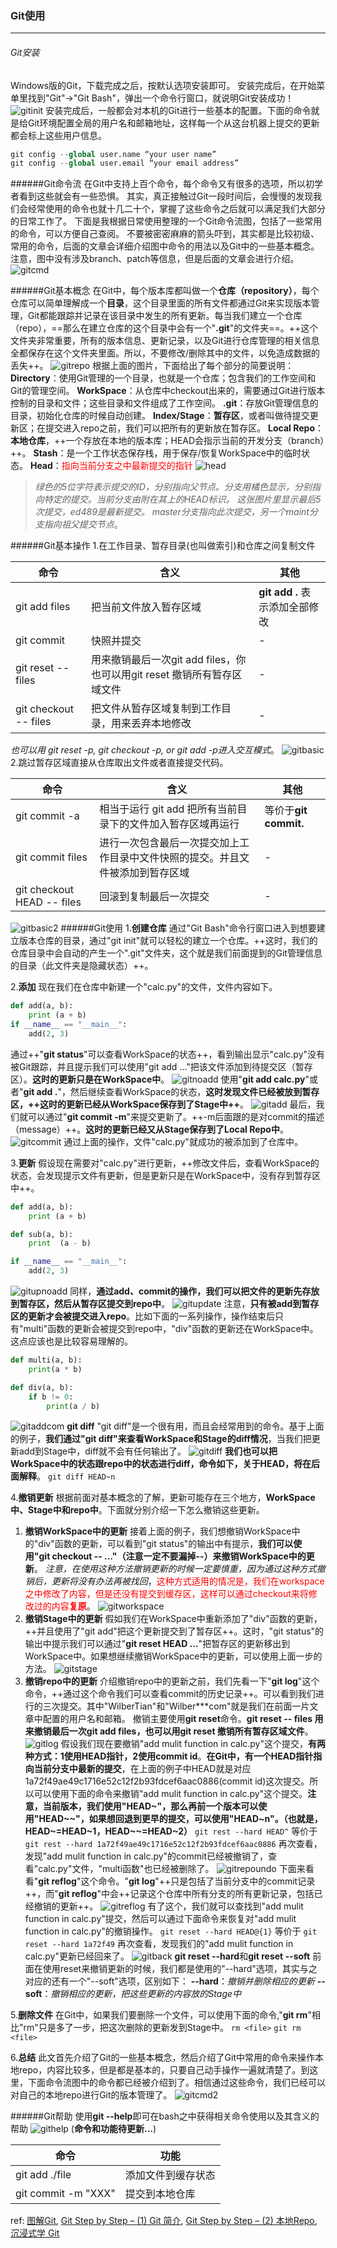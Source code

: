 ### Git使用
***
###### Git安装
Windows版的Git，下载完成之后，按默认选项安装即可。
安装完成后，在开始菜单里找到"Git"->"Git Bash"，弹出一个命令行窗口，就说明Git安装成功！
![gitinit](http://images.cnblogs.com/cnblogs_com/prayjourney/1041349/o_gitinit.png)
安装完成后，一般都会对本机的Git进行一些基本的配置。下面的命令就是给Git环境配置全局的用户名和邮箱地址，这样每一个从这台机器上提交的更新都会标上这些用户信息。

```python
git config --global user.name “your user name”
git config --global user.email “your email address”
```

######Git命令流
在Git中支持上百个命令，每个命令又有很多的选项，所以初学者看到这些就会有一些恐惧。
其实，真正接触过Git一段时间后，会慢慢的发现我们会经常使用的命令也就十几二十个，掌握了这些命令之后就可以满足我们大部分的日常工作了。
下面是我根据日常使用整理的一个Git命令流图，包括了一些常用的命令，可以方便自己查阅。
不要被密密麻麻的箭头吓到，其实都是比较初级、常用的命令，后面的文章会详细介绍图中命令的用法以及Git中的一些基本概念。注意，图中没有涉及branch、patch等信息，但是后面的文章会进行介绍。
![gitcmd](http://images.cnblogs.com/cnblogs_com/prayjourney/1041349/o_gitcmd.png)


######Git基本概念
在Git中，每个版本库都叫做一个**仓库（repository）**，每个仓库可以简单理解成一个**目录**，这个目录里面的所有文件都通过Git来实现版本管理，Git都能跟踪并记录在该目录中发生的所有更新。每当我们建立一个仓库（repo），==那么在建立仓库的这个目录中会有一个"**.git**"的文件夹==。++这个文件夹非常重要，所有的版本信息、更新记录，以及Git进行仓库管理的相关信息全都保存在这个文件夹里面。所以，不要修改/删除其中的文件，以免造成数据的丢失++。
![gitrepo](http://images.cnblogs.com/cnblogs_com/prayjourney/1041349/o_gitrepo.png)
根据上面的图片，下面给出了每个部分的简要说明：
**Directory**：使用Git管理的一个目录，也就是一个仓库；包含我们的工作空间和Git的管理空间。
**WorkSpace**：从仓库中checkout出来的，需要通过Git进行版本控制的目录和文件；这些目录和文件组成了工作空间。
**.git**：存放Git管理信息的目录，初始化仓库的时候自动创建。
**Index/Stage**：**暂存区**，或者叫做待提交更新区；在提交进入repo之前，我们可以把所有的更新放在暂存区。
**Local Repo**：**本地仓库**，++一个存放在本地的版本库；HEAD会指示当前的开发分支（branch）++。
**Stash**：是一个工作状态保存栈，用于保存/恢复WorkSpace中的临时状态。
**Head**：<font color="red">指向当前分支之中最新提交的指针</font>
![head](http://images.cnblogs.com/cnblogs_com/prayjourney/1041349/o_head.png)
>*绿色的5位字符表示提交的ID，分别指向父节点。分支用橘色显示，分别指向特定的提交。当前分支由附在其上的HEAD标识。 这张图片里显示最后5次提交，ed489是最新提交。 master分支指向此次提交，另一个maint分支指向祖父提交节点*。

######Git基本操作
1.在工作目录、暂存目录(也叫做索引)和仓库之间复制文件

| 命令 | 含义 | 其他 |
|--------|--------|--------|
|  git add files  |  把当前文件放入暂存区域  |  **git add .** 表示添加全部修改   |
|  git commit     |  快照并提交            |  -  |
|  git reset -- files    | 用来撤销最后一次git add files，你也可以用git reset 撤销所有暂存区域文件|  -  |
|  git checkout -- files | 把文件从暂存区域复制到工作目录，用来丢弃本地修改|  -  |
*也可以用 git reset -p, git checkout -p, or git add -p进入交互模式*。
![gitbasic](http://images.cnblogs.com/cnblogs_com/prayjourney/1041349/o_gitbasic.png)
2.跳过暂存区域直接从仓库取出文件或者直接提交代码。

| 命令 | 含义 | 其他 |
|--------|--------|--------|
|git commit -a |相当于运行 git add 把所有当前目录下的文件加入暂存区域再运行|等价于**git commit.**|
|git commit files| 进行一次包含最后一次提交加上工作目录中文件快照的提交。并且文件被添加到暂存区域|  -  |
|git checkout HEAD -- files | 回滚到复制最后一次提交|  -  |
![gitbasic2](http://images.cnblogs.com/cnblogs_com/prayjourney/1041349/o_gitbasic2.png)
######Git使用
1.**创建仓库**
通过"Git Bash"命令行窗口进入到想要建立版本仓库的目录，通过"git init"就可以轻松的建立一个仓库。++这时，我们的仓库目录中会自动的产生一个".git"文件夹，这个就是我们前面提到的Git管理信息的目录（此文件夹是隐藏状态）++。

2.**添加**
现在我们在仓库中新建一个"calc.py"的文件，文件内容如下。
```python
def add(a, b):
    print (a + b)
if __name__ == "__main__":
    add(2, 3)
```
通过++"**git status**"可以查看WorkSpace的状态++，看到输出显示"calc.py"没有被Git跟踪，并且提示我们可以使用"git add <file>..."把该文件添加到待提交区（暂存区）。**这时的更新只是在WorkSpace中**。
![gitnoadd](http://images.cnblogs.com/cnblogs_com/prayjourney/1041349/o_gitnoadd.png)
使用"**git add calc.py**"或者"**git add .**"，然后继续查看WorkSpace的状态，**这时发现文件已经被放到暂存区，++这时的更新已经从WorkSpace保存到了Stage中++**。
![gitadd](http://images.cnblogs.com/cnblogs_com/prayjourney/1041349/o_gitadd.png)
最后，我们就可以通过"**git commit -m**"来提交更新了。++-m后面跟的是对commit的描述（message）++。**这时的更新已经又从Stage保存到了Local Repo中**。
![gitcommit](http://images.cnblogs.com/cnblogs_com/prayjourney/1041349/o_gitcommit.png)
通过上面的操作，文件"calc.py"就成功的被添加到了仓库中。

3.**更新**
假设现在需要对"calc.py"进行更新，++修改文件后，查看WorkSpace的状态，会发现提示文件有更新，但是更新只是在WorkSpace中，没有存到暂存区中++。
```python
def add(a, b):
    print (a + b)

def sub(a, b):
    print  (a - b)

if __name__ == "__main__":
    add(2, 3)
```
![gitupnoadd](http://images.cnblogs.com/cnblogs_com/prayjourney/1041349/o_gitupnoadd.png)
同样，**通过add、commit的操作，我们可以把文件的更新先存放到暂存区，然后从暂存区提交到repo中**。
![gitupdate](http://images.cnblogs.com/cnblogs_com/prayjourney/1041349/o_gitupdate.png)
注意，**只有被add到暂存区的更新才会被提交进入repo**。比如下面的一系列操作，操作结束后只有"multi"函数的更新会被提交到repo中，"div"函数的更新还在WorkSpace中。这点应该也是比较容易理解的。
```python
def multi(a, b):
    print(a * b)

def div(a, b):
    if b != 0:
        print(a / b)
```
![gitaddcom](http://images.cnblogs.com/cnblogs_com/prayjourney/1041349/o_gitaddcom.png)
**git diff**
"git diff"是一个很有用，而且会经常用到的命令。基于上面的例子，**我们通过"git diff"来查看WorkSpace和Stage的diff情况**，当我们把更新add到Stage中，diff就不会有任何输出了。
![gitdiff](http://images.cnblogs.com/cnblogs_com/prayjourney/1041349/o_gitdiff.png)
**我们也可以把WorkSpace中的状态跟repo中的状态进行diff，命令如下，关于HEAD，将在后面解释**。
`git diff HEAD~n`

4.**撤销更新**
根据前面对基本概念的了解，更新可能存在三个地方，**WorkSpace中、Stage中和repo中**。下面就分别介绍一下怎么撤销这些更新。
  1. **撤销WorkSpace中的更新**
  接着上面的例子，我们想撤销WorkSpace中的"div"函数的更新，可以看到"git status"的输出中有提示，**我们可以使用"git checkout -- <file>…"（注意一定不要漏掉--）来撤销WorkSpace中的更新**。
*注意，在使用这种方法撤销更新的时候一定要慎重，因为通过这种方式撤销后，更新将没有办法再被找回*，<font color=red>这种方式适用的情况是，我们在workspace之中修改了内容，但是还没有提交到缓存区，这样可以通过checkout来将修改过的内容**复原**</font>。
![gitworkspace](http://images.cnblogs.com/cnblogs_com/prayjourney/1041349/o_gitworkspace.png)
  2. **撤销Stage中的更新**
  假如我们在WorkSpace中重新添加了"div"函数的更新，++并且使用了"git add"把这个更新提交到了暂存区++。这时，"git status"的输出中提示我们可以通过"**git reset HEAD <file>...**"把暂存区的更新移出到WorkSpace中。如果想继续撤销WorkSpace中的更新，可以使用上面一步的方法。
![gitstage](http://images.cnblogs.com/cnblogs_com/prayjourney/1041349/o_gitstage.png)
  3. **撤销repo中的更新**
介绍撤销repo中的更新之前，我们先看一下"**git log**"这个命令，++通过这个命令我们可以查看commit的历史记录++。可以看到我们进行的三次提交。其中"WilberTian"和"Wilber\*\*\*com"就是我们在前面一片文章中配置的用户名和邮箱。
撤销主要使用**git reset**命令。**git reset -- files 用来撤销最后一次git add files，也可以用git reset 撤销所有暂存区域文件**。
![gitlog](http://images.cnblogs.com/cnblogs_com/prayjourney/1041349/o_gitlog.png)
假设我们现在要撤销"add mulit function in calc.py"这个提交，**有两种方式：1使用HEAD指针，2使用commit id**。**在Git中，有一个HEAD指针指向当前分支中最新的提交**，在上面的例子中HEAD就是对应1a72f49ae49c1716e52c12f2b93fdcef6aac0886(commit id)这次提交。所以可以使用下面的命令来撤销"add mulit function in calc.py"这个提交。**注意，当前版本，我们使用"HEAD\~"，那么再前一个版本可以使用"HEAD\~\~"，如果想回退到更早的提交，可以使用"HEAD\~n"。（也就是，HEAD\~=HEAD\~1，HEAD\~\~=HEAD\~2）**
`git rest --hard HEAD^`
等价于
`git rest --hard 1a72f49ae49c1716e52c12f2b93fdcef6aac0886`
再次查看，发现"add mulit function in calc.py"的commit已经被撤销了，查看"calc.py"文件，"multi函数"也已经被删除了。
![gitrepoundo](http://images.cnblogs.com/cnblogs_com/prayjourney/1041349/o_gitrepoundo.png)
下面来看看"**git reflog**"这个命令。"**git log**"++只是包括了当前分支中的commit记录++，而"**git reflog**"中会++记录这个仓库中所有分支的所有更新记录，包括已经撤销的更新++。
![gitreflog](http://images.cnblogs.com/cnblogs_com/prayjourney/1041349/o_gitreflog.png)
有了这个，我们就可以查找到"add mulit function in calc.py"提交，然后可以通过下面命令来恢复对"add mulit function in calc.py"的撤销操作。
`git reset --hard HEAD@{1}`
等价于
`git reset --hard 1a72f49`
再次查看，发现我们的"add mulit function in calc.py"更新已经回来了。
![gitback](http://images.cnblogs.com/cnblogs_com/prayjourney/1041349/o_gitback.png)
**git reset --hard**和**git reset --soft**
前面在使用reset来撤销更新的时候，我们都是使用的"--hard"选项，其实与之对应的还有一个"--soft"选项，区别如下：
**--hard**：*撤销并删除相应的更新*
**--soft**：*撤销相应的更新，把这些更新的内容放的Stage中*

5.**删除文件**
  在Git中，如果我们要删除一个文件，可以使用下面的命令,"**git rm**"相比"rm"只是多了一步，把这次删除的更新发到Stage中。
`rm <file>`
`git rm <file>`

6.**总结**
此文首先介绍了Git的一些基本概念，然后介绍了Git中常用的命令来操作本地repo，内容比较多，但是都是基本的，只要自己动手操作一遍就清楚了。到这里，下面命令流图中的命令都已经被介绍到了。相信通过这些命令，我们已经可以对自己的本地repo进行Git的版本管理了。
![gitcmd2](http://images.cnblogs.com/cnblogs_com/prayjourney/1041349/o_gitcmd2.png)

######Git帮助
使用**git \-\-help**即可在bash之中获得相关命令使用以及其含义的帮助
![githelp](http://images.cnblogs.com/cnblogs_com/prayjourney/1041349/o_githelp.png)
(**命令和功能待更新...**)

| 命令 | 功能 |
|--------|--------|
|  git add ./file      |  添加文件到缓存状态     |
|  git commit -m "XXX"      |  提交到本地仓库     |
ref:
[图解Git](http://marklodato.github.io/visual-git-guide/index-zh-cn.html), [Git Step by Step – (1) Git 简介](http://www.cnblogs.com/wilber2013/p/4185643.html), [Git Step by Step – (2) 本地Repo](http://www.cnblogs.com/wilber2013/p/4189920.html), [沉浸式学 Git](http://igit.linuxtoy.org/contents.html)